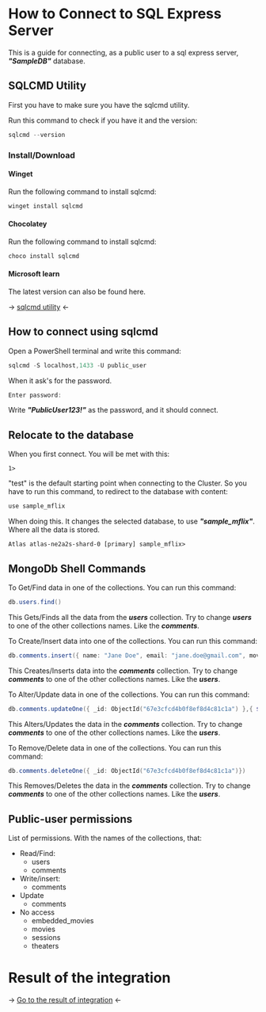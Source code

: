# How to Connect to SQL Express Server

This is a guide for connecting, as a public user to a sql express server, ***"SampleDB"*** database.

## SQLCMD Utility

First you have to make sure you have the sqlcmd utility.

Run this command to check if you have it and the version:

````powershell
sqlcmd --version
````

### Install/Download

#### Winget

Run the following command to install sqlcmd:

````powershell
winget install sqlcmd
````

#### Chocolatey

Run the following command to install sqlcmd:

````powershell
choco install sqlcmd
````

#### Microsoft learn

The latest version can also be found here.

&rarr; [sqlcmd utility](https://learn.microsoft.com/en-us/sql/tools/sqlcmd/sqlcmd-utility?view=sql-server-ver16&tabs=go%2Cwindows%2Cwindows-support&pivots=cs1-powershell) &larr;

## How to connect using sqlcmd

Open a PowerShell terminal and write this command:

````powershell
sqlcmd -S localhost,1433 -U public_user
````

When it ask's for the password.

````powershell
Enter password: 
````

Write ***"PublicUser123!"*** as the password, and it should connect.

## Relocate to the database

When you first connect. You will be met with this:

````
1>
````

"test" is the default starting point when connecting to the Cluster. So you have to run this command, to redirect to the database with content:

````powershell
use sample_mflix
````

When doing this. It changes the selected database, to use ***"sample_mflix"***. Where all the data is stored. 

````
Atlas atlas-ne2a2s-shard-0 [primary] sample_mflix>
````
## MongoDb Shell Commands

To Get/Find data in one of the collections. You can run this command:

````powershell
db.users.find()
````

This Gets/Finds all the data from the ***users*** collection. Try to change ***users*** to one of the other collections names. Like the ***comments***.

To Create/Insert data into one of the collections. You can run this command:

````powershell
db.comments.insert({ name: "Jane Doe", email: "jane.doe@gmail.com", movie_id: "573a1391f29313caabcd8543", text: "Lorem Ipsum", date: new Date()})
````

This Creates/Inserts data into the ***comments*** collection. Try to change ***comments*** to one of the other collections names. Like the ***users***.

To Alter/Update data in one of the collections. You can run this command:

````powershell
db.comments.updateOne({ _id: ObjectId("67e3cfcd4b0f8ef8d4c81c1a") },{ $set: { name: "John Doe", email: "john.doe@gmail.com", date: new Date()}})
````

This Alters/Updates the data in the ***comments*** collection. Try to change ***comments*** to one of the other collections names. Like the ***users***.


To Remove/Delete data in one of the collections. You can run this command:

````powershell
db.comments.deleteOne({ _id: ObjectId("67e3cfcd4b0f8ef8d4c81c1a")})
````

This Removes/Deletes the data in the ***comments*** collection. Try to change ***comments*** to one of the other collections names. Like the ***users***.

## Public-user permissions

List of permissions. With the names of the collections, that:

- Read/Find:
    - users
    - comments
- Write/insert:
    - comments
- Update
    - comments
- No access
    - embedded_movies
    - movies
    - sessions
    - theaters

# Result of the integration

&rarr; [Go to the result of integration](./RESULT.md) &larr;